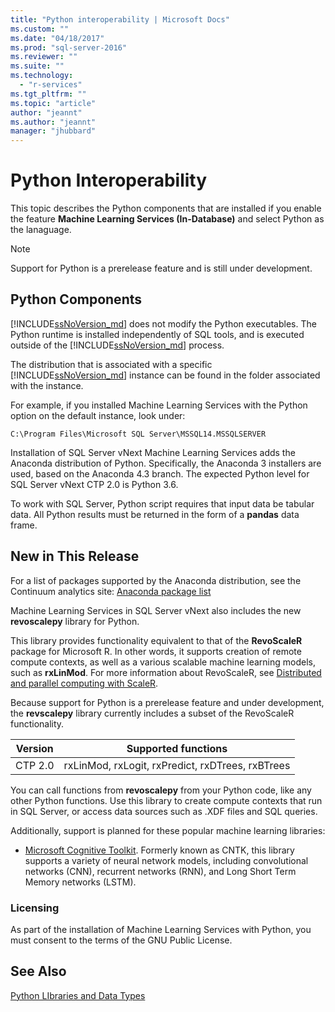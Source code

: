 ```yaml
---
title: "Python interoperability | Microsoft Docs"
ms.custom: ""
ms.date: "04/18/2017"
ms.prod: "sql-server-2016"
ms.reviewer: ""
ms.suite: ""
ms.technology: 
  - "r-services"
ms.tgt_pltfrm: ""
ms.topic: "article"
author: "jeannt"
ms.author: "jeannt"
manager: "jhubbard"
---
```

# Python Interoperability

This topic describes the Python components that are installed if you enable the feature **Machine Learning Services (In-Database)** and select Python as the lanaguage.

> [!NOTE]
> Support for Python is a prerelease feature and is still under development.

## Python Components

[!INCLUDE[ssNoVersion_md](../../includes/ssnoversion-md.md)] does not modify the Python executables. The Python runtime is installed independently of SQL tools, and is executed outside of the [!INCLUDE[ssNoVersion_md](../../includes/ssnoversion-md.md)] process.

The distribution that is associated with a specific [!INCLUDE[ssNoVersion_md](../../includes/ssnoversion-md.md)] instance can be found in the folder associated with the instance.

For example, if you installed Machine Learning Services with the Python option on the default instance, look under:

`C:\Program Files\Microsoft SQL Server\MSSQL14.MSSQLSERVER`

Installation of SQL Server vNext Machine Learning Services adds the Anaconda distribution of Python. Specifically, the Anaconda 3 installers are used, based on the Anaconda 4.3 branch. The expected Python level for SQL Server vNext CTP 2.0 is Python 3.6.

To work with SQL Server, Python script requires that input data be tabular data. All Python results must be returned in the form of a **pandas** data frame.

## New in This Release

For a list of packages supported by the Anaconda distribution, see the Continuum analytics site: [Anaconda package list](https://docs.continuum.io/anaconda/pkg-docs)

Machine Learning Services in SQL Server vNext also includes the new **revoscalepy** library for Python.

This library provides functionality equivalent to that of the **RevoScaleR** package for Microsoft R. In other words, it supports creation of remote compute contexts, as well as a various scalable machine learning models, such as **rxLinMod**. For more information about RevoScaleR, see [Distributed and parallel computing with ScaleR](https://msdn.microsoft.com/microsoft-r/scaler-distributed-computing).

Because support for Python is a prerelease feature and under development, the **revscalepy** library currently includes a subset of the RevoScaleR functionality.

| Version| Supported functions |
| ------ | ------ |
| CTP 2.0 | rxLinMod, rxLogit, rxPredict, rxDTrees, rxBTrees|


You can call functions from **revoscalepy** from your Python code, like any other Python functions.
Use this library to create compute contexts that run in SQL Server, or access data sources such as .XDF files and SQL queries.

Additionally, support is planned for these popular machine learning libraries:

+ [Microsoft Cognitive Toolkit](https://www.microsoft.com/research/product/cognitive-toolkit/). Formerly known as CNTK, this library supports a variety of neural network models, including convolutional networks (CNN), recurrent networks (RNN), and Long Short Term Memory networks (LSTM).


### Licensing

As part of the installation of Machine Learning Services with Python, you must consent to the terms of the GNU Public License.

## See Also

[Python LIbraries and Data Types](python-libraries-and-data-types.md)